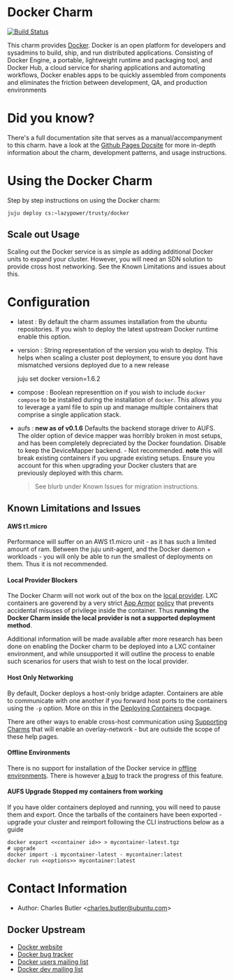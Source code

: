 # Docker Charm

[![Build Status](http://drone.systemzoo.org/api/badge/github.com/chuckbutler/docker-charm/status.svg?branch=master)](http://drone.systemzoo.org/github.com/chuckbutler/docker-charm)

This charm provides [Docker](http://docker.io). Docker is an open platform for
developers and sysadmins to build, ship, and run distributed applications.
Consisting of Docker Engine, a portable, lightweight runtime and packaging tool,
and Docker Hub, a cloud service for sharing applications and automating
workflows, Docker enables apps to be quickly assembled from components and
eliminates the friction between development, QA, and production environments


# Did you know?

There's a full documentation site that serves as a manual/accompanyment to this charm.
have a look at the [Github Pages Docsite](http://chuckbutler.github.com/docker-charm)
for more in-depth information about the charm, development patterns, and usage
instructions.

# Using the Docker Charm

Step by step instructions on using the Docker charm:

    juju deploy cs:~lazypower/trusty/docker

## Scale out Usage

Scaling out the Docker service is as simple as adding additional Docker units
to expand your cluster. However, you will need an SDN solution to provide cross
host networking. See the Known Limitations and issues about this.

# Configuration

- latest : By default the charm assumes installation from the ubuntu
repositories. If you wish to deploy the latest upstream Docker runtime enable
this option.

- version : String representation of the version you wish to deploy. This helps
    when scaling a cluster post deployment, to ensure you dont have mismatched
    versions deployed due to a new release

    juju set docker version=1.6.2

- compose : Boolean representtion on if you wish to include `docker compose`
    to be installed during the installation of `docker`. This allows you to
    leverage a yaml file to spin up and manage multiple containers that
    comprise a single application stack.

- aufs : **new as of v0.1.6** Defaults the backend storage driver to AUFS. The
    older option of device mapper was horribly broken in most setups, and has
    been completely depreciated by the Docker foundation. Disable to keep the
    DeviceMapper backend. - Not recommended. **note** this will break existing
    containers if you upgrade existing setups. Ensure you account for this when
    upgrading your Docker clusters that are previously deployed with this charm.

    > See blurb under Known Issues for migration instructions.

## Known Limitations and Issues


#### AWS t1.micro

Performance will suffer on an AWS t1.micro unit - as it has such a limited amount of ram. Between
the juju unit-agent, and the Docker daemon + workloads - you will only be able to run the smallest
of deployments on them. Thus it is not recommended.

#### Local Provider Blockers

 The Docker Charm will not work out of the box on the
 [local provider](https://jujucharms.com/docs/config-local). LXC containers are goverend by a
 very strict [App Armor](https://wiki.ubuntu.com/AppArmor)
 [policy](https://help.ubuntu.com/lts/serverguide/lxc.html#lxc-apparmor) that prevents accidental
 misuses of privilege inside the container. Thus **running the Docker Charm inside the local provider
 is not a supported deployment method**.

 Additional information will be made available after more research has been done on enabling the
 Docker charm to be deployed into a LXC container environment, and while unsupported it will
 outline the process to enable such scenarios for users that wish to test on the local provider.

#### Host Only Networking

 By default, Docker deploys a host-only bridge adapter. Containers are able to communicate with one
 another if you forward host ports to the containers using the `-p` option. More on this in the
[Deploying Containers]({{site.url}}/user/deploying-containers.html) docpage.

 There are other ways to enable cross-host communication using
 [Supporting Charms](http://github.com/chuckbutler/flannel-docker-charm) that will enable an
 overlay-network - but are outside the scope of these help pages.

#### Offline Environments

There is no support for installation of the Docker service in
[offline environments](https://jujucharms.com/docs/howto-offline-charms).
There is however [a bug](https://github.com/chuckbutler/docker-charm/issues/13) to track the
progress of this feature.

#### AUFS Upgrade Stopped my containers from working

If you have older containers deployed and running, you will need to pause them
and export. Once the tarballs of the containers have been exported - upgrade
your cluster and reimport following the CLI instructions below as a guide

    docker export <<container id>> > mycontainer-latest.tgz
    # upgrade
    docker import -i mycontainer-latest - mycontainer:latest
    docker run <<options>> mycontainer:latest


# Contact Information

- Author: Charles Butler &lt;[charles.butler@ubuntu.com](mailto:charles.butler@ubuntu.com)&gt;

## Docker Upstream

- [Docker website](http://docker.io)
- [Docker bug tracker](http://github.com/docker/docker/issues)
- [Docker users mailing list](https://groups.google.com/forum/?fromgroups#!forum/docker-users)
- [Docker dev mailing list](https://groups.google.com/forum/?fromgroups#!forum/docker-dev)
